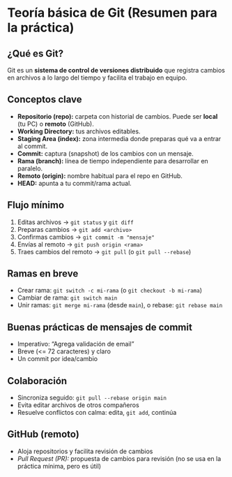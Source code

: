 # Teoría básica de Git (Resumen para la práctica)

## ¿Qué es Git?
Git es un **sistema de control de versiones distribuido** que registra cambios en archivos a lo largo del tiempo y facilita el trabajo en equipo.

## Conceptos clave
- **Repositorio (repo):** carpeta con historial de cambios. Puede ser **local** (tu PC) o **remoto** (GitHub).
- **Working Directory:** tus archivos editables.
- **Staging Area (index):** zona intermedia donde preparas qué va a entrar al commit.
- **Commit:** captura (snapshot) de los cambios con un mensaje.
- **Rama (branch):** línea de tiempo independiente para desarrollar en paralelo.
- **Remoto (origin):** nombre habitual para el repo en GitHub.
- **HEAD:** apunta a tu commit/rama actual.

## Flujo mínimo
1. Editas archivos → `git status` y `git diff`
2. Preparas cambios → `git add <archivo>`
3. Confirmas cambios → `git commit -m "mensaje"`
4. Envías al remoto → `git push origin <rama>`
5. Traes cambios del remoto → `git pull` (o `git pull --rebase`)

## Ramas en breve
- Crear rama: `git switch -c mi-rama` (o `git checkout -b mi-rama`)
- Cambiar de rama: `git switch main`
- Unir ramas: `git merge mi-rama` (desde `main`), o rebase: `git rebase main`

## Buenas prácticas de mensajes de commit
- Imperativo: “Agrega validación de email”
- Breve (<= 72 caracteres) y claro
- Un commit por idea/cambio

## Colaboración
- Sincroniza seguido: `git pull --rebase origin main`
- Evita editar archivos de otros compañeros
- Resuelve conflictos con calma: edita, `git add`, continúa

## GitHub (remoto)
- Aloja repositorios y facilita revisión de cambios
- *Pull Request (PR):* propuesta de cambios para revisión (no se usa en la práctica mínima, pero es útil)

